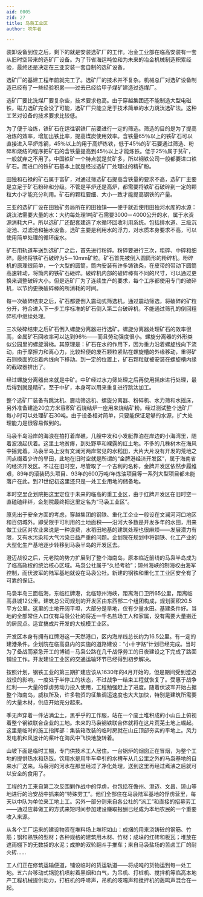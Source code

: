 ```yaml
---
aid: 0005
zid: 27
title: 马袅工业区
author: 吹牛者

---
```




  装卸设备到位之后，剩下的就是安装选矿厂的工作。冶金工业部在临高安装有一套从旧时空带来的选矿厂设备。为了节省海运吨位和为未来的冶金机械制造积累经验，最终还是决定在三亚安装一套自制的选矿设备。

  选矿厂的基建工程年前就完工了。选矿厂的技术并不复杂。机械总厂对选矿设备制造已经有了一些经验积累——过去已经给甲子煤矿建造过选煤厂。

  选矿厂要比洗煤厂要复杂些，技术要求也高。由于穿越集团还不能制造大型电磁铁，磁力选矿完全没了可能，选矿厂只能立足于技术简单的水力跳汰选矿法。这种工艺对设备的技术要求比较低。

  为了便于冶炼，铁矿石在运往钢铁厂前要进行一定的筛选。筛选的目的是为了提高冶炼的效率，增加出铁比率，提高煤炭使用效率。含铁量65％以上的铁矿石可以直接进入平炉炼钢，45％以上的用于高炉炼铁，低于45％的矿石要通过筛选、粉碎和烧结的程序把矿石的含铁量提高到45％以上才能炼铁。低于25％属于贫矿，一般就弃之不用了。中国铁矿一个特点就是贫矿多，所以钢铁公司一般都要进口铁矿石。而进口的铁矿石基本上就是经过选矿厂处理过的精矿粉。

  田独和石禄的矿石属于富矿，对通过筛选矿石提高含铁量的要求不高，选矿厂主要是立足于矿石粉碎和分级。不管是平炉还是高炉，都需要将铁矿石破碎到一定的颗粒大小才能充分利用。矿石的颗粒要细、大小一致才能提高钢铁的产量。

  三亚的选矿厂设在田独矿务局所在的田独镇——便于就近使用田独河水库的水源：跳汰法需要大量的水：大约每处理1吨矿石需要3000－4000公升的水，属于水资源消耗大户。所以选矿厂还配套建造了水循环回收利用系统。包括排水道、三级沉淀池、过滤池和抽水设备。选矿主要是利用水的浮力，对水质本身要求不高，可以使用简单处理的循环废水。

  矿石用轨道车送到选矿厂之后，首先进行粉碎。粉碎要进行三次，粗碎、中碎和细碎。最终将铁矿石破碎为5－10mm矿粒。矿石首先被倒入圆筒形的粉碎机。粉碎机的原理很简单，一个大型的圆筒，筒内安装有许多铸铁条，在皮带的带动下圆筒高速转动，将筒内的铁矿石砸碎。破碎机内部的破碎棒有不同的尺寸，可以通过更换来调整破碎大小。但是选矿厂为了连续生产的要求，每个工序都使用专门的破碎机，以节约更换破碎棒的所消耗的时间。

  每一次破碎结束之后，矿石都要倒入震动式筛选机，通过震动筛选，将破碎的矿粒分开，符合进入下一步工序标准的矿石倒入第二台破碎机，不能通过筛孔的倒回粗碎机中继续处理。

  三次破碎结束之后矿石倒入螺旋分离器进行选矿。螺旋分离器处理矿石的效率很高，金属矿石回收率可以达到96％——而且劳动强度很小。螺旋分离器的外形类似公园里的螺旋滑梯。其原理是：矿石在水的作用下，因为重力沿着螺旋线向下流动，由于摩擦力和离心力，比较轻便的废石颗粒紧贴在螺旋槽的外缘移动，重得矿石则换面的沿着内线向下移动。到一定的位置上，矿石颗粒就被安装在螺旋槽内缘的截取器排出了。

  经过螺旋分离器出来就是中矿。中矿经过水力筛处理之后再使用摇床进行处理，最后得到就是精矿。至于中矿，本身可以用来重复进行跳汰加工。

  整个选矿厂装备有跳汰机、震动筛选机、螺旋分离器、粉碎机、水力筛和水摇床，另外准备建造20立方米容积矿石烧结炉一座用来烧结矿粉。经过测试整个选矿厂每小时可以处理矿石30吨。由于设备相对简单，只要能保证足够的水源，扩大处理能力是很容易做到的。

  马袅半岛沿岸的海浪在拍打着岸礁，几艘中发和小发艇靠泊在岸边的小海湾里，随着波浪起伏着。这里土地贫瘠，到处野草和裸露的红土地。不多的几株树木在海风中摇晃着。马袅半岛上没有文澜河两岸常见的水稻田，大片大片没有开发的荒地之间点缀着少许的旱田，此地在旧时空就是所谓的“金牌港经济开发区”，属于海南省的经济开发区。不过在旧时空，尽管取了一个吉利的名称，金牌开发区依然步履维艰，89年的滚装码头项目、93年的600万吨/年炼油项目等一系列大型项目都未能落户在此。到21世纪初这里还只是一处工业用地的储备地。

  本时空里企划院把这里定位于未来的临高的重工业区，由于红牌开发区在旧时空一直磕磕绊绊，企划院最终把这里定名为“马袅工业区”。

  原先出于安全方面的考虑，穿越集团的钢铁、重化工企业一般设在文澜河河口地区和百仞城外。即受限于可利用的土地面积——沿河大多数是开发多年的水田，用来做工业区对农业来说是一种浪费，水稻田地基的建筑处理也很麻烦——发展潜力有限，又有水污染和大气污染日益严重的问题。企划院在规划中将钢铁、化工产业的大型化生产基地逐步转移到马袅半岛的开发区去。

  澄迈战役之后，元老院的势力扩展到了整个海南岛，原本临近前线的马袅半岛成为了临高政权的统治核心区域。马袅公社属于“久经考验”；琼州海峡的制海权由海军控制，而伏波军的陆军基地就设在马袅公社。新建的钢铁和重化工工业区安全有了可靠的保证。

  马袅半岛三面临海，东临红牌港，北临琼州海峡，距离海口卫所65公里，距离临高县城12公里。建筑总公司规划的开发区由东西部二个组团构成，规划面积20.5平方公里。这里的土地开阔平坦，大部分是旱地，仅有少量水田。基建条件好。当地的全部常住人口仅有马袅公社的将近一千名盐场工人和家属，没有需要大量搬迁的居民点。适宜搞成片开发的大规模工业区。

  开发区本身有拥有红牌港这一天然港口，区内海岸线总长约为16.5公里。有一定的建港条件。企划院在临高县内的实施的道路建设：“小十字路”计划已经完成。当时为了备战而紧急开工的博铺－马袅公路在几千战俘劳工的日夜建设之下完成了路面铺设工作。开发建设工业区的交通运输环节已经得到初步解决。

  按照计划，钢铁工业的第三期扩建应该从1630年的4月开始的，但是期间受到澄迈战役的影响，一度处于半停工的状态，不过战争一结束工程就恢复了。受惠于战争红利——大量的俘虏劳动力投入使用，工程勉强赶上了进度。随着伏波军开始占据整个海南岛，威权所及，许多物资的征集调运速度也大大加快，特别是建筑所需要的大量木材，供应开始充分起来。

  季无声穿着一件沾满尘土，黑乎乎的工作服，站在一个废土堆积成的小山丘上俯视着整个钢铁联合企业的工地。未来的马袅钢铁联合体就将在这片荒芜土地上崛起。这里是临时的施工指挥部：集装箱改装的临时房就在山丘顶部夯实的平地上。风力发电机和风速计的桨叶在海风中飞快地旋转着。

  山坡下面是临时工棚，专门供技术工人居住。一台锅炉的烟囱正在冒烟，为整个工地的提供热水和热饭。饮用水是用牛车牵引的水槽车从几公里之外的马袅基地的自来水厂送来。马袅河的河水在那里经过了净化处理，送到这里再经过煮沸之后就可以安全的食用了。

  工程的力工来自第二次反围剿作战中的俘虏，也包括在儋州、澄迈、文昌、琼山等地进行的治安战中抓来的“特殊劳工”。他们全部住在马袅陆军基地的俘虏营里，每天以中队为单位来工地上工。另外一部分则来自各公社的“派工”和直接的招募劳工——通过应募做工的方式来短时间参加建设赚取报酬已经成为本地农民的一个重要收入来源。

  从各个工厂运来的建设物资在堆料场上堆积如山：成捆的用来浇铸砼的钢筋、竹筋；钢和熟铁的型材；各种规格的建筑用木材、竹材；成垛的红砖和板瓦；堆放在遮雨棚下的无数袋的水泥；成排的双轮翻斗手推车；来自马袅盐场的苦卤工厂的耐火砖……

  工人们正在修筑运输便道，铺设临时的货运轨道——将成吨的货物运到每一处工地。五六台移动式锅驼机喷射着黑烟和白气，为吊机、打桩机、搅拌机等临高本地产工程机械提供动力，打桩机的呼哧声，吊机的吱嘎声和搅拌机的轰鸣声混合在一起。



